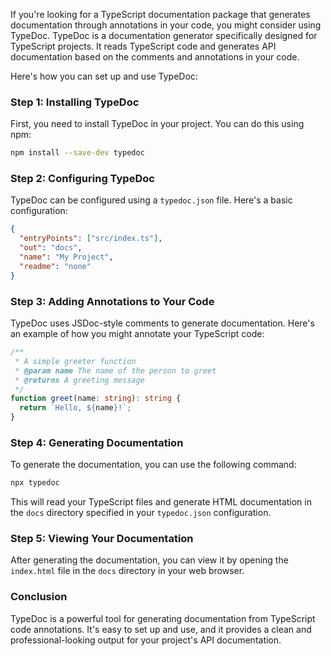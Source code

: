 If you're looking for a TypeScript documentation package that generates documentation through annotations in your code, you might consider using TypeDoc. TypeDoc is a documentation generator specifically designed for TypeScript projects. It reads TypeScript code and generates API documentation based on the comments and annotations in your code.

Here's how you can set up and use TypeDoc:

### Step 1: Installing TypeDoc

First, you need to install TypeDoc in your project. You can do this using npm:

```bash
npm install --save-dev typedoc
```

### Step 2: Configuring TypeDoc

TypeDoc can be configured using a `typedoc.json` file. Here's a basic configuration:

```json
{
  "entryPoints": ["src/index.ts"],
  "out": "docs",
  "name": "My Project",
  "readme": "none"
}
```

### Step 3: Adding Annotations to Your Code

TypeDoc uses JSDoc-style comments to generate documentation. Here's an example of how you might annotate your TypeScript code:

```typescript
/**
 * A simple greeter function
 * @param name The name of the person to greet
 * @returns A greeting message
 */
function greet(name: string): string {
  return `Hello, ${name}!`;
}
```

### Step 4: Generating Documentation

To generate the documentation, you can use the following command:

```bash
npx typedoc
```

This will read your TypeScript files and generate HTML documentation in the `docs` directory specified in your `typedoc.json` configuration.

### Step 5: Viewing Your Documentation

After generating the documentation, you can view it by opening the `index.html` file in the `docs` directory in your web browser.

### Conclusion

TypeDoc is a powerful tool for generating documentation from TypeScript code annotations. It's easy to set up and use, and it provides a clean and professional-looking output for your project's API documentation.

